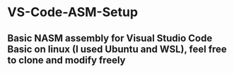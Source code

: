 # VS-Code-ASM-Setup
## Basic NASM assembly for Visual Studio Code Basic on linux \(I used Ubuntu and WSL\), feel free to clone and modify freely

